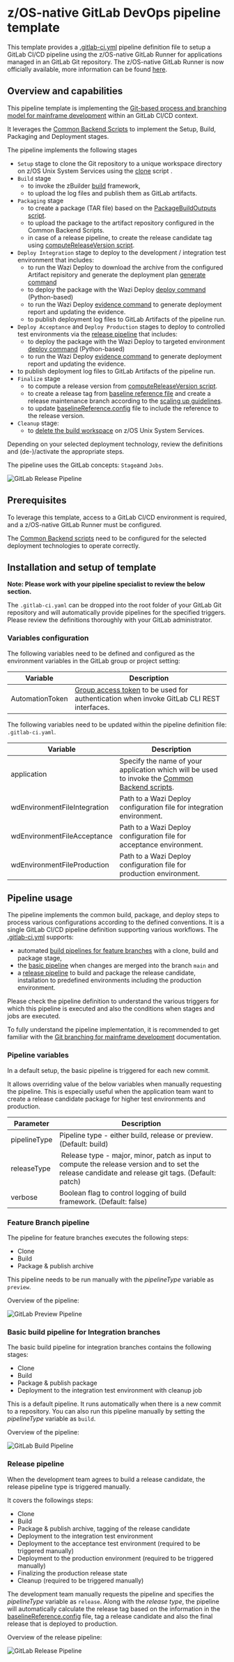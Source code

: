 # z/OS-native GitLab DevOps pipeline template
This template provides a [.gitlab-ci.yml](.gitlab-ci.yml) pipeline definition file to setup a GitLab CI/CD pipeline using the z/OS-native GitLab Runner for applications managed in an GitLab Git repository.
The z/OS-native GitLab Runner is now officially available, more information can be found [here](https://about.gitlab.com/blog/gitlab-ultimate-for-ibm-z-modern-devsecops-for-mainframes/).

## Overview and capabilities
This pipeline template is implementing the [Git-based process and branching model for mainframe development](https://ibm.github.io/z-devops-acceleration-program/docs/branching/git-branching-model-for-mainframe-dev/) within an GitLab CI/CD context.

It leverages the [Common Backend Scripts](https://github.com/IBM/dbb/blob/main/Templates/Common-Backend-Scripts/README.md) to implement the Setup, Build, Packaging and Deployment stages.

The pipeline implements the following stages
* `Setup` stage to clone the Git repository to a unique workspace directory on z/OS Unix System Services using the [clone](../Common-Backend-Scripts#clone-repository-with-gitclonesh) script .
* `Build` stage 
  * to invoke the zBuilder [build](../Common-Backend-Scripts/README.md#zbuildersh-for-dbb-zbuilder) framework,
  * to upload the log files and publish them as GitLab artifacts.
* `Packaging` stage
  * to create a package (TAR file) based on the [PackageBuildOutputs script](../Common-Backend-Scripts/README.md#packagebuildoutputssh).
  * to upload the package to the artifact repository configured in the Common Backend Scripts.
  * in case of a release pipeline, to create the release candidate tag using [computeReleaseVersion script](../Common-Backend-Scripts/README.md#computereleaseversionsh).
* `Deploy Integration` stage to deploy to the development / integration test environment that includes:
  * to run the Wazi Deploy to download the archive from the configured Artifact repisitory and generate the deployment plan [generate command](../Common-Backend-Scripts/README.md#wazideploy-generatesh)
  * to deploy the package with the Wazi Deploy [deploy command](../Common-Backend-Scripts/README.md#wazideploy-deploysh) (Python-based)
  * to run the Wazi Deploy [evidence command](../Common-Backend-Scripts/README.md#wazideploy-evidencesh) to generate deployment report and updating the evidence.
  * to publish deployment log files to GitLab Artifacts of the pipeline run.
* `Deploy Acceptance` and `Deploy Production` stages to deploy to controlled test environments via the [release pipeline](https://ibm.github.io/z-devops-acceleration-program/docs/branching-model-supporting-pipeline#the-release-pipeline-with-build-packaging-and-deploy-stages) that includes:
  * to deploy the package with the Wazi Deploy to targeted environment [deploy command](../Common-Backend-Scripts/README.md#wazideploy-deploysh) (Python-based)
  * to run the Wazi Deploy [evidence command](../Common-Backend-Scripts/README.md#wazideploy-evidencesh) to generate deployment report and updating the evidence.
* to publish deployment log files to GitLab Artifacts of the pipeline run.
* `Finalize` stage 
  * to compute a release version from [computeReleaseVersion script](../Common-Backend-Scripts/README.md#computereleaseversionsh).
  * to create a release tag from [baseline reference file](../Common-Backend-Scripts/samples/baselineReference.config) and create a release maintenance branch according to the [scaling up guidelines](https://ibm.github.io/z-devops-acceleration-program/docs/branching/git-branching-model-for-mainframe-dev/#scaling-up).
  * to update [baselineReference.config](../Common-Backend-Scripts/samples/baselineReference.config) file to include the reference to the release version.
* `Cleanup` stage:
  * to [delete the build workspace](../Common-Backend-Scripts/README.md#deleteworkspacesh) on z/OS Unix System Services.

Depending on your selected deployment technology, review the definitions and (de-)/activate the appropriate steps.

The pipeline uses the GitLab concepts: `Stage`and `Jobs`.

![GitLab Release Pipeline](images/gitlab-pipeline-release.png)

## Prerequisites

To leverage this template, access to a GitLab CI/CD environment is required, and a z/OS-native GitLab Runner must be configured.

The [Common Backend scripts](../Common-Backend-Scripts/) need to be configured for the selected deployment technologies to operate correctly.

## Installation and setup of template

**Note: Please work with your pipeline specialist to review the below section.**

The `.gitlab-ci.yaml` can be dropped into the root folder of your GitLab Git repository and will automatically provide pipelines for the specified triggers. Please review the definitions thoroughly with your GitLab administrator.

### Variables configuration
The following variables need to be defined and configured as the environment variables in the GitLab group or project setting:

Variable | Description
--- | ---
AutomationToken | [Group access token](https://docs.gitlab.com/ee/api/rest/#personalprojectgroup-access-tokens) to be used for authentication when invoke GitLab CLI REST interfaces.

The following variables need to be updated within the pipeline definition file: `.gitlab-ci.yaml`.

Variable | Description
--- | ---
application | Specify the name of your application which will be used to invoke the [Common Backend scripts](../Common-Backend-Scripts/).
wdEnvironmentFileIntegration | Path to a Wazi Deploy configuration file for integration environment.
wdEnvironmentFileAcceptance | Path to a Wazi Deploy configuration file for acceptance environment.
wdEnvironmentFileProduction | Path to a Wazi Deploy configuration file for production environment.

## Pipeline usage

The pipeline implements the common build, package, and deploy steps to process various configurations according to the defined conventions.
It is a single GitLab CI/CD pipeline definition supporting various workflows. The [.gitlab-ci.yml](.gitlab-ci.yml) supports: 

* automated [build pipelines for feature branches](https://ibm.github.io/z-devops-acceleration-program/docs/branching-model-supporting-pipeline#pipeline-build-of-feature-branches) with a clone, build and package stage,
* the [basic pipeline](https://ibm.github.io/z-devops-acceleration-program/docs/branching-model-supporting-pipeline#the-basic-build-pipeline-for-main-epic-and-release-branches) when changes are merged into the branch `main` and
* a [release pipeline](https://ibm.github.io/z-devops-acceleration-program/docs/branching-model-supporting-pipeline#the-release-pipeline-with-build-packaging-and-deploy-stages) to build and package the release candidate, installation to predefined environments including the production environment.

Please check the pipeline definition to understand the various triggers for which this pipeline is executed and also the conditions when stages and jobs are executed.

To fully understand the pipeline implementation, it is recommended to get familiar with the [Git branching for mainframe development](https://ibm.github.io/z-devops-acceleration-program/docs/branching/git-branching-model-for-mainframe-dev/#characteristics-of-trunk-based-development-with-feature-branches) documentation.

### Pipeline variables

In a default setup, the basic pipeline is triggered for each new commit.

It allows overriding value of the below variables when manually requesting the pipeline. This is especially useful when the application team want to create a release candidate package for higher test environments and production.

Parameter | Description
--- | ---
pipelineType     | Pipeline type - either build, release or preview. (Default: build)
releaseType      | Release type - major, minor, patch as input to compute the release version and to set the release candidate and release git tags. (Default: patch)
verbose          | Boolean flag to control logging of build framework. (Default: false)

### Feature Branch pipeline

The pipeline for feature branches executes the following steps:

* Clone
* Build
* Package & publish archive

This pipeline needs to be run manually with the *pipelineType* variable as `preview`.

Overview of the pipeline:  

![GitLab Preview Pipeline](images/gitlab-pipeline-preview.png)

### Basic build pipeline for Integration branches

The basic build pipeline for integration branches contains the following stages:
* Clone
* Build
* Package & publish package
* Deployment to the integration test environment with cleanup job

This is a default pipeline. It runs automatically when there is a new commit to a repository. You can also run this pipeline manually by setting the *pipelineType* variable as `build`.

Overview of the pipeline:

![GitLab Build Pipeline](images/gitlab-pipeline-basicBuild.png)

### Release pipeline

When the development team agrees to build a release candidate, the release pipeline type is triggered manually.

It covers the followings steps:
* Clone
* Build
* Package & publish archive, tagging of the release candidate
* Deployment to the integration test environment
* Deployment to the acceptance test environment (required to be triggered manually)
* Deployment to the production environment (required to be triggered manually)
* Finalizing the production release state
* Cleanup (required to be triggered manually)

The development team manually requests the pipeline and specifies the *pipelineType* variable as `release`. Along with the *release type*, the pipeline will automatically calculate the release tag based on the information in the [baselineReference.config](../Common-Backend-Scripts/samples/baselineReference.config) file, tag a release candidate and also the final release that is deployed to production.

Overview of the release pipeline:

![GitLab Release Pipeline](images/gitlab-pipeline-release.png)
